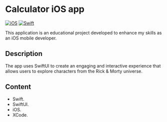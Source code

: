# Calculator iOS app
[![iOS](https://img.shields.io/badge/iOS-000000?&logo=apple&logoColor=white)](#)
[![Swift](https://img.shields.io/badge/Swift-F54A2A?logo=swift&logoColor=white)](#)


This application is an educational project developed to enhance my skills as an iOS mobile developer.

## Description

The app uses SwiftUI to create an engaging and interactive experience that allows users to explore characters from the Rick & Morty universe.

## Content

- Swift.
- SwiftUI.
- iOS.
- XCode.
